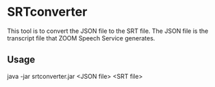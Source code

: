 # SRTconverter
This tool is to convert the JSON file to the SRT file. The JSON file is the transcript file that ZOOM Speech Service generates.

## Usage
  java -jar srtconverter.jar \<JSON file\> \<SRT file\>
